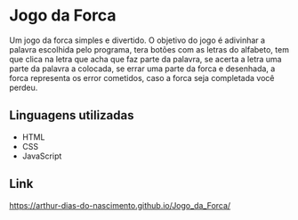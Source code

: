 # Jogo da Forca
Um jogo da forca simples e divertido. O objetivo do jogo é adivinhar a palavra escolhida pelo programa, tera botões com as letras do alfabeto, tem que clica na letra que acha que faz parte da palavra, se acerta a letra uma parte da palavra a colocada, se errar uma parte da forca e desenhada, a forca representa os error cometidos, caso a forca seja completada você perdeu.

## Linguagens utilizadas

<ul>
 <li>HTML</li>
 <li>CSS</li>
 <li>JavaScript</li>
</ul>

## Link
https://arthur-dias-do-nascimento.github.io/Jogo_da_Forca/
